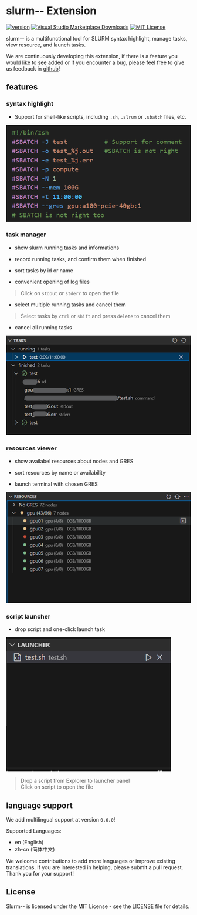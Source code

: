 # slurm-- Extension

[![version](https://img.shields.io/badge/version-0.8.0-blue.svg?logo=github)](https://github.com/XingYuSSS/slurm--/blob/v0.8.0/CHANGELOG.md)
[![Visual Studio Marketplace Downloads](https://img.shields.io/visual-studio-marketplace/d/xy-sss.slurm--extension?color=red)](https://marketplace.visualstudio.com/items?itemName=xy-sss.slurm--extension)
[![MIT License](https://img.shields.io/badge/License-MIT-gree.svg)](https://opensource.org/licenses/MIT)

slurm-- is a multifunctional tool for SLURM syntax highlight, manage tasks, view resource, and launch tasks.

We are continuously developing this extension, if there is a feature you would like to see added or if you encounter a bug, please feel free to give us feedback in [github](https://github.com/XingYuSSS/slurm--)!

## features

### syntax highlight

- Support for shell-like scripts, including `.sh`, `.slrum` or `.sbatch` files, etc.

![highlight](assets/pics/highlight.png)

### task manager

- show slurm running tasks and informations

- record running tasks, and confirm them when finished

- sort tasks by id or name

- convenient opening of log files
> Click on `stdout` or `stderr` to open the file

- select multiple running tasks and cancel them
> Select tasks by `ctrl` or `shift` and press `delete` to cancel them

- cancel all running tasks

![task](assets/pics/task.png)

### resources viewer

- show availabel resources about nodes and GRES

- sort resources by name or availability

- launch terminal with chosen GRES

![resource](assets/pics/resource.png)

### script launcher

- drop script and one-click launch task

![launcher](assets/pics/launcher.png)

> Drop a script from Explorer to launcher panel  
> Click on script to open the file

## language support

We add multilingual support at version `0.6.0`!

Supported Languages:
- en (English)
- zh-cn (简体中文)

We welcome contributions to add more languages or improve existing translations. If you are interested in helping, please submit a pull request. Thank you for your support!

## License

Slurm-- is licensed under the MIT License - see the [LICENSE](LICENSE) file for details.
